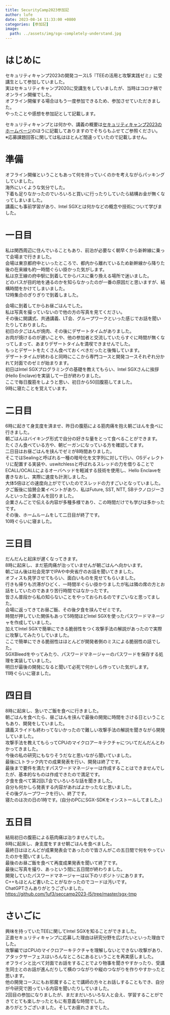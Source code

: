 ```yaml
---
title: SecurityCamp2023参加記
author: lufe
date: 2023-08-14 11:33:00 +0800
categories: [参加記]
image:
  path: ../assets/img/sgx-completely-understand.jpg
---
```


# はじめに
セキュリティキャンプ2023の開発コースL5『TEEの活用と攻撃実践ゼミ』に受講生として参加していました。  
実はセキュリティキャンプ2020に受講生をしていましたが、当時はコロナ禍でオンライン開催でした。  
オフライン開催する場合はもう一度参加できるため、参加させていただきました。  
やったことや感想を参加記として記載します。  

セキュリティキャンプとは何かや、講義の概要は[セキュリティキャンプ2023のホームページ](https://www.ipa.go.jp/jinzai/security-camp/2023/zenkoku/program_list_lx.html)のほうに記載してありますのでそちらもふせてご参照ください。  
※応募課題回答に関しては私はほとんど間違っていたので記載しません。  

# 準備

オフライン開催ということもあって何を持っていくのかを考えながらパッキングしていました。  
海外にいくような気分でした。  
下着も足りなかったのでいろいろと買いに行ったりしていたら結構お金が無くなってしまいました。  
講義にも事前学習があり、Intel SGXとは何かなどの概念や技術について学びました。  

# 一日目

私は関西周辺に住んでいることもあり、前泊が必要なく朝早くから新幹線に乗って会場まで行きました。  
会場は東京都府中といったところで、都内から離れているため新幹線から降りた後の在来線も約一時間ぐらい掛かった気がします。  
私は京王線の府中駅に到着してからバスに乗り換える場所で迷いました。  
どのバスが目的地を通るのかを知らなかったのが一番の原因だと思いますが、結構時間をかけてしまいました。  
12時集合のぎりぎりで到着しました。  

会場に到着してからお昼ごはんでした。  
私は写真を撮っていないので他の方の写真を見てください。  
その後に開講式、共通講義、LT会、グループワークといった感じでお話を聞いたりしておりました。  
初日の夕ごはんが焼肉、その後にデザートタイムがありました。  
お肉が焼けるのが遅いことや、他の参加者と交流していたらすぐに時間が無くなってしまって、あまりデザートタイムを満喫できませんでした。  
もっとデザートをたくさん食べておくべきだったと後悔しています。  
デザートタイムが終わると同時にここから専門コースと開発コースそれぞれ分かれて対面でのゼミが始まります。  
初日はIntel SGXプログラミングの基礎を教えてもらい、Intel SGXさんに挨拶(Hello Enclave)を実装して一日が終わりました。  
ここで毎日腹筋をしようと思い、初日から50回腹筋してました。  
9時に寝たことを覚えています。  

# 二日目

6時に起きて身支度を済ませ、昨日の腹筋による筋肉痛を抱え朝ごはんを食べに行きました。  
朝ごはんはバイキング形式で自分の好きな量をとって食べることができます。  
たくさん食べている方や、朝ビーガンになっている方を確認してます。  
二日目はお昼ごはんを挟んでゼミが8時間ありました。  
そこではSealingと呼ばれる一種の暗号化を文字列に対して行い、OSディレクトリに配置する実装や、uswitchlessと呼ばれるスレッドの力を借りることでECALL/OCALLによるオーバヘッドを軽減する技術を使用し、Hello Enclaveを書きなおし、実際に速度も計測しました。  
大体5倍ほどの速度向上がでていたのでスレッドの力すごいとなっていました。  
夕ご飯後に協賛企業イベントがあり、私はFuture, SST, NTT, SBテクノロジーさんといった企業さんを回りました。  
企業さんごとで伝える内容が多種多様であり、この時間だけでも学びは多かったです。  
その後、ホームルームをして二日目が終了です。  
10時ぐらいに寝ました。  

# 三日目

だんだんと起床が遅くなってきます。  
8時に起床し、まだ筋肉痛が治っていませんが朝ごはんへ向かいます。  
朝ごはん後は社会見学でIPAや中央省庁のお話を聞いてきました。  
オフィスも見学させてもらい、面白いものを見せてもらいました。  
行きも帰りも渋滞がひどく、一時間半ぐらい掛かりましたが私は隣の席の方とお話をしていたのであまり苦行時間ではなかったです。  
皆さん普段から私の知らないことをやっておられるのですごいなと思ってました。  
会場に返ってきてお昼ご飯、その後夕食を挟んでゼミです。  
時間が押していた関係もあって5時間ほどIntel SGXを使ったパスワードマネージャを作成していました。  
加えてIntel SGXで簡単にできる脆弱性をつく攻撃手法の解説があったので実際に攻撃してみたりしていました。  
ここで簡単にできる脆弱性はほとんどが開発者側のミスによる脆弱性の話でした。  
SGXBleedをやってみたり、パスワードマネージャーのパスワードを保存する処理を実装していました。  
明日が最後の開発になると聞いて必死で何かしら作っていた気がします。  
11時ぐらいに寝ました。  

# 四日目

8時に起床し、急いでご飯を食べに行きました。  
朝ごはんを食べたら、昼ごはんを挟んで最後の開発に時間をさける日ということもあり、開発をしていました。  
講義スライドも終わってないかったので難しい攻撃手法の解説を聞きながら開発していました。  
攻撃手法を教えてもらってCPUのマイクロアーキテクチャについてだんだんとわかってきました。  
今後の私の研究にもなりそうだなと思いながら聞いていました。  
最後にLトラック内での成果発表を行い、開発は終了です。  
最後まで要件を満たすパスワードマネージャーは作成することはできませんでしたが、基本的なものは作成できたので満足です。  
夕食を食べて第2回LT会でいろいろな話を聞きました。  
自分も何かしら発表する内容があればよかったなと思いました。  
その後グループワークを行い、終了です。  
寝たのは次の日の1時です。(自分のPCにSGX-SDKをインストールしてました。)  


# 五日目

結局初日の腹筋による筋肉痛は治りませんでした。  
8時に起床し、身支度をすませ朝ごはんを食べました。  
最終日はほとんどが成果発表会であったので皆さんがこの五日間で何をやっていたのかを聞いてました。  
最後のお昼ご飯を食べて再度成果発表を聞いて終了です。  
最後に写真を撮り、あっという間に五日間が終わりました。  
開発していたパスワードマネージャーは以下のリポジトリにあります。  
C++もほとんど書いたことがなかったのでコードは汚いです。  
ChatGPTさんありがとうございました。  
https://github.com/1uf3/seccamp2023-l5/tree/master/sgx-tmp

# さいごに

興味を持っていたTEEに関してIntel SGXを知ることができました。  
正直セキュリティキャンプに応募した理由は研究分野を広げたいといった理由でした。  
攻撃編ではCPUのマイクロアーキテクチャを理解しないとできない攻撃があり、アタックサーフェスはいろんなところにあるということを再実感しました。  
オフラインと比べて対面でお話をすることでより物事を聞きやすかったり、受講生同士とのお話が進んだりして横のつながりや縦のつながりを作りやすかったと思います。  
他の開発コースにもお邪魔することで講師の方々とお話しすることもでき、自分が今研究で困っている内容を聞いたりしていました。  
2回目の参加になりましたが、まだまだいろいろな人と会え、学習することができてとても楽しかったともに有意義な時間でした。  
ありがとうございました。そしてお疲れさまでした。  

